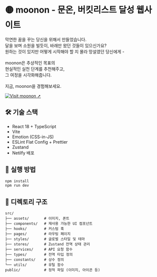 # 🟡 moonon - 문온, 버킷리스트 달성 웹사이트

막연한 꿈을 꾸는 당신을 위해서 만들었습니다.<br>
달을 보며 소원을 빌듯이, 바래만 왔던 것들이 있으신가요?<br>
원하는 것이 있지만 어떻게 시작해야 할 지 몰라 망설였던 당신에게 -<br>
<br>
moonon은 추상적인 목표의<br>
현실적인 실천 단계를 추천해주고,<br>
그 여정을 시각화해줍니다.<br>
<br>
지금, moonon을 경험해보세요.

[![Visit moonon ➚](https://img.shields.io/badge/Visit--moonon-2e2e2e?style=for-the-badge&logo=netlify&logoColor=white)](https://moononlist.netlify.app)

## 🛠️ 기술 스택

- React 18 + TypeScript
- Vite
- Emotion (CSS-in-JS)
- ESLint Flat Config + Prettier
- Zustand
- Netilfy 배포

## 🚀 실행 방법

```bash
npm install
npm run dev
```

## 📁 디렉토리 구조

```
src/
├── assets/       # 이미지, 폰트
├── components/   # 재사용 가능한 UI 컴포넌트
├── hooks/        # 커스텀 훅
├── pages/        # 라우팅 페이지
├── styles/       # 글로벌 스타일 및 테마
├── stores/       # Zustand 전역 상태 관리
├── services/     # API 요청 함수
├── types/        # 전역 타입 정의
├── constants/    # 상수 정의
└── utils/        # 유틸 함수
public/           # 정적 파일 (이미지, 아이콘 등)
```

